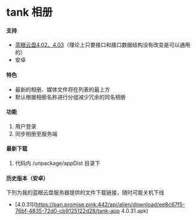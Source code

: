 # tank 相册

#### 支持

- [蓝眼云盘4.02、4.03](https://tank-doc.eyeblue.cn/basic/download.html)（理论上只要接口和接口数据结构没有改变是可以通用的）
- 安卓

#### 特色

- 最新的相册、媒体文件将在列表的最上方
- 默认根据相册名称进行分组减少冗余的同名相册

#### 功能

1. 用户登录
2. 同步相册至服务端

#### 最新下载

1. 代码内 /unpackage/appDist 目录下

#### 历史版本（安卓）

下列为我的蓝眼云盘服务器提供的文件下载链接，随时可能关机下线

- [4.0.31](https://pan.promise.pink:442/api/alien/download/ee8c67f5-76bf-4835-72d0-cb9125122d28/tank-app 4.0.31.apk)
